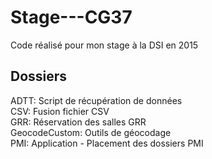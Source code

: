 # Stage---CG37
Code réalisé pour mon stage à la DSI en 2015

## Dossiers
ADTT: Script de récupération de données  
CSV: Fusion fichier CSV  
GRR: Réservation des salles GRR  
GeocodeCustom: Outils de géocodage  
PMI: Application - Placement des dossiers PMI  

